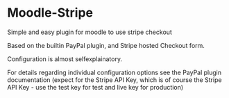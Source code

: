 # Moodle-Stripe
Simple and easy plugin for moodle to use stripe checkout


Based on the builtin PayPal plugin, and Stripe hosted Checkout form. 

Configuration is almost selfexplainatory. 

For details regarding individual configuration options see the PayPal plugin documentation (expect for the Stripe API Key, which is of course the Stripe API Key - use the test key for test and live key for production)
